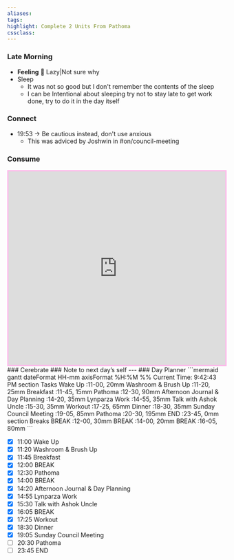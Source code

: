 ```yaml
---
aliases:  
tags:
highlight: Complete 2 Units From Pathoma
cssclass:
---
```


### Late Morning
- **Feeling** 😤 Lazy|Not sure why
- Sleep
	- It was not so good but I don't remember the contents of the sleep
	- I can be Intentional about sleeping try not to stay late to get work done,  try to do it in the day itself

### Connect 
- 19:53 → Be cautious instead, don't use anxious
	- This was adviced by Joshwin in #on/council-meeting 
### Consume
<iframe width='100%' height='450' src='https://www.youtube.com/embed/eWPMY16qoq0' frameborder='0' allow='accelerometer; autoplay; clipboard-write; encrypted-media; gyroscope; picture-in-picture' allowfullscreen style='border: 3px solid #ffbaeb;'></iframe>
### Cerebrate
### Note to next day’s self
--- 
### Day Planner
```mermaid
gantt
    dateFormat  HH-mm
    axisFormat %H:%M
    %% Current Time: 9:42:43 PM
    section Tasks
    Wake Up     :11-00, 20mm
    Washroom & Brush Up     :11-20, 25mm
    Breakfast     :11-45, 15mm
    Pathoma     :12-30, 90mm
    Afternoon Journal & Day Planning     :14-20, 35mm
    Lynparza Work     :14-55, 35mm
    Talk with Ashok Uncle     :15-30, 35mm
    Workout     :17-25, 65mm
    Dinner     :18-30, 35mm
    Sunday Council Meeting     :19-05, 85mm
    Pathoma     :20-30, 195mm
    END     :23-45, 0mm
    section Breaks
    BREAK     :12-00, 30mm
    BREAK     :14-00, 20mm
    BREAK     :16-05, 80mm
```

- [x] 11:00 Wake Up
- [x] 11:20 Washroom & Brush Up
- [x] 11:45 Breakfast
- [x] 12:00 BREAK
- [x] 12:30 Pathoma
- [x] 14:00 BREAK
- [x] 14:20 Afternoon Journal & Day Planning
- [x] 14:55 Lynparza Work
- [x] 15:30 Talk with Ashok Uncle
- [x] 16:05 BREAK
- [x] 17:25 Workout
- [x] 18:30 Dinner
- [x] 19:05 Sunday Council Meeting
- [ ] 20:30 Pathoma
- [ ] 23:45 END
